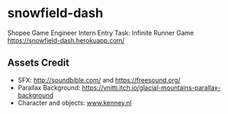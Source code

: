 # snowfield-dash
Shopee Game Engineer Intern Entry Task: Infinite Runner Game
https://snowfield-dash.herokuapp.com/

## Assets Credit
- SFX:  http://soundbible.com/ and https://freesound.org/
- Parallax Background: https://vnitti.itch.io/glacial-mountains-parallax-background
- Character and objects: www.kenney.nl